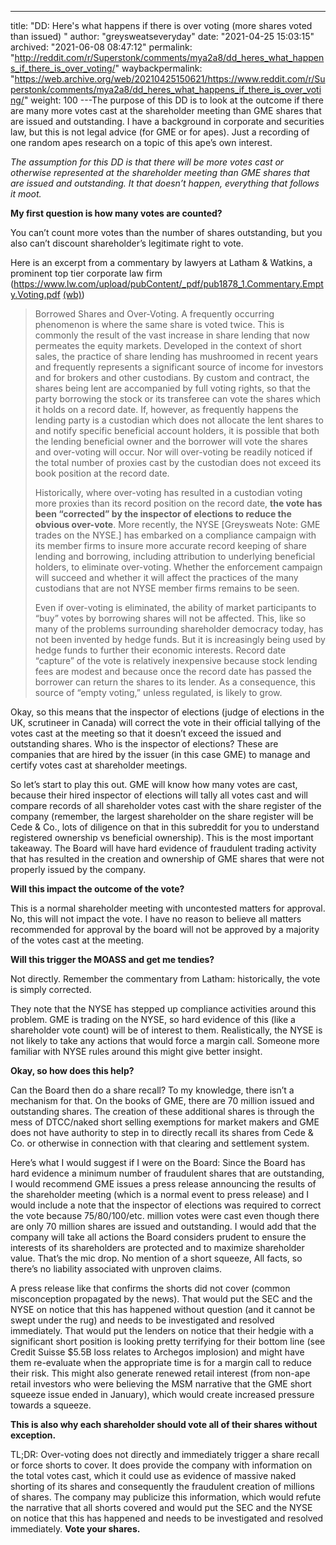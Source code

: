 ---
title: "DD: Here's what happens if there is over voting (more shares voted than issued) "
author: "greysweatseveryday"
date: "2021-04-25 15:03:15"
archived: "2021-06-08 08:47:12"
permalink: "http://reddit.com/r/Superstonk/comments/mya2a8/dd_heres_what_happens_if_there_is_over_voting/"
waybackpermalink: "https://web.archive.org/web/20210425150621/https://www.reddit.com/r/Superstonk/comments/mya2a8/dd_heres_what_happens_if_there_is_over_voting/"
weight: 100
---The purpose of this DD is to look at the outcome if there are many more votes cast at the shareholder meeting than GME shares that are issued and outstanding. I have a background in corporate and securities law, but this is not legal advice (for GME or for apes). Just a recording of one random apes research on a topic of this ape’s own interest.


*The assumption for this DD is that there will be more votes cast or otherwise represented at the shareholder meeting than GME shares that are issued and outstanding. It that doesn’t happen, everything that follows it moot.* 


**My first question is how many votes are counted?** 


You can’t count more votes than the number of shares outstanding, but you also can’t discount shareholder’s legitimate right to vote. 


Here is an excerpt from a commentary by lawyers at Latham & Watkins, a prominent top tier corporate law firm (<https://www.lw.com/upload/pubContent/_pdf/pub1878_1.Commentary.Empty.Voting.pdf> [(wb)](https://web.archive.org/web/20210408140110/https://www.lw.com/upload/pubContent/_pdf/pub1878_1.Commentary.Empty.Voting.pdf))



> 
> Borrowed Shares and Over-Voting. A frequently occurring phenomenon is where the same share is voted twice. This is commonly the result of the vast increase in share lending that now permeates the equity markets. Developed in the context of short sales, the practice of share lending has mushroomed in recent years and frequently represents a significant source of income for investors and for brokers and other custodians. By custom and contract, the shares being lent are accompanied by full voting rights, so that the party borrowing the stock or its transferee can vote the shares which it holds on a record date. If, however, as frequently happens the lending party is a custodian which does not allocate the lent shares to and notify specific beneficial account holders, it is possible that both the lending beneficial owner and the borrower will vote the shares and over-voting will occur. Nor will over-voting be readily noticed if the total number of proxies cast by the custodian does not exceed its book position at the record date. 
> 
> 
> Historically, where over-voting has resulted in a custodian voting more proxies than its record position on the record date, **the vote has been “corrected” by the inspector of elections to reduce the obvious over-vote**. More recently, the NYSE [Greysweats Note: GME trades on the NYSE.] has embarked on a compliance campaign with its member firms to insure more accurate record keeping of share lending and borrowing, including attribution to underlying beneficial holders, to eliminate over-voting. Whether the enforcement campaign will succeed and whether it will affect the practices of the many custodians that are not NYSE member firms remains to be seen. 
> 
> 
> Even if over-voting is eliminated, the ability of market participants to “buy” votes by borrowing shares will not be affected. This, like so many of the problems surrounding shareholder democracy today, has not been invented by hedge funds. But it is increasingly being used by hedge funds to further their economic interests. Record date “capture” of the vote is relatively inexpensive because stock lending fees are modest and because once the record date has passed the borrower can return the shares to its lender. As a consequence, this source of “empty voting,” unless regulated, is likely to grow.
> 
> 
> 


Okay, so this means that the inspector of elections (judge of elections in the UK, scrutineer in Canada) will correct the vote in their official tallying of the votes cast at the meeting so that it doesn’t exceed the issued and outstanding shares. Who is the inspector of elections? These are companies that are hired by the issuer (in this case GME) to manage and certify votes cast at shareholder meetings. 


So let’s start to play this out. GME will know how many votes are cast, because their hired inspector of elections will tally all votes cast and will compare records of all shareholder votes cast with the share register of the company (remember, the largest shareholder on the share register will be Cede & Co., lots of diligence on that in this subreddit for you to understand registered ownership vs beneficial ownership). This is the most important takeaway. The Board will have hard evidence of fraudulent trading activity that has resulted in the creation and ownership of GME shares that were not properly issued by the company. 


**Will this impact the outcome of the vote?** 


This is a normal shareholder meeting with uncontested matters for approval. No, this will not impact the vote. I have no reason to believe all matters recommended for approval by the board will not be approved by a majority of the votes cast at the meeting.


**Will this trigger the MOASS and get me tendies?**


Not directly. Remember the commentary from Latham: historically, the vote is simply corrected. 


They note that the NYSE has stepped up compliance activities around this problem. GME is trading on the NYSE, so hard evidence of this (like a shareholder vote count) will be of interest to them. Realistically, the NYSE is not likely to take any actions that would force a margin call. Someone more familiar with NYSE rules around this might give better insight.


**Okay, so how does this help?** 


Can the Board then do a share recall? To my knowledge, there isn’t a mechanism for that. On the books of GME, there are 70 million issued and outstanding shares. The creation of these additional shares is through the mess of DTCC/naked short selling exemptions for market makers and GME does not have authority to step in to directly recall its shares from Cede & Co. or otherwise in connection with that clearing and settlement system.


Here’s what I would suggest if I were on the Board: Since the Board has hard evidence a minimum number of fraudulent shares that are outstanding, I would recommend GME issues a press release announcing the results of the shareholder meeting (which is a normal event to press release) and I would include a note that the inspector of elections was required to correct the vote because 75/80/100/etc. million votes were cast even though there are only 70 million shares are issued and outstanding. I would add that the company will take all actions the Board considers prudent to ensure the interests of its shareholders are protected and to maximize shareholder value. That’s the mic drop. No mention of a short squeeze, All facts, so there’s no liability associated with unproven claims.


A press release like that confirms the shorts did not cover (common misconception propagated by the news). That would put the SEC and the NYSE on notice that this has happened without question (and it cannot be swept under the rug) and needs to be investigated and resolved immediately. That would put the lenders on notice that their hedgie with a significant short position is looking pretty terrifying for their bottom line (see Credit Suisse $5.5B loss relates to Archegos implosion) and might have them re-evaluate when the appropriate time is for a margin call to reduce their risk. This might also generate renewed retail interest (from non-ape retail investors who were believing the MSM narrative that the GME short squeeze issue ended in January), which would create increased pressure towards a squeeze.


**This is also why each shareholder should vote all of their shares without exception.**


TL;DR: Over-voting does not directly and immediately trigger a share recall or force shorts to cover. It does provide the company with information on the total votes cast, which it could use as evidence of massive naked shorting of its shares and consequently the fraudulent creation of millions of shares. The company may publicize this information, which would refute the narrative that all shorts covered and would put the SEC and the NYSE on notice that this has happened and needs to be investigated and resolved immediately. **Vote your shares.**

